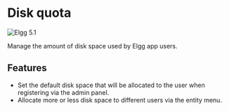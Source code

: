 Disk quota
===================
![Elgg 5.1](https://img.shields.io/badge/Elgg-5.1-purple.svg?style=flat-square)

Manage the amount of disk space used by Elgg app users.

## Features

* Set the default disk space that will be allocated to the user when registering via the admin panel.
* Allocate more or less disk space to different users via the entity menu.
